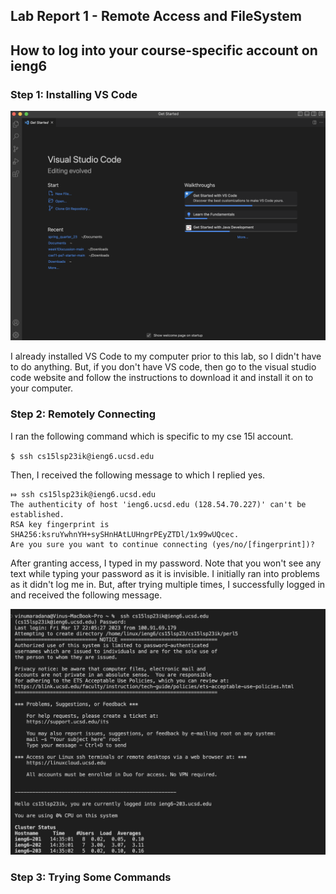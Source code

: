 ## **Lab Report 1 - Remote Access and FileSystem**

## **How to log into your course-specific account on ieng6**

### Step 1: Installing  VS Code 

![Image](vs_setup.png)

I already installed VS Code to my computer prior to this lab, so I didn't have to do anything. But, if
you don't have VS code, then go to the visual studio code website and follow the instructions to download it 
and install it on to your computer. 

### Step 2: Remotely Connecting

I ran the following command which is specific to my cse 15l account.

`$ ssh cs15lsp23ik@ieng6.ucsd.edu`

Then, I received the following message to which I replied yes.
```
⤇ ssh cs15lsp23ik@ieng6.ucsd.edu
The authenticity of host 'ieng6.ucsd.edu (128.54.70.227)' can't be established.
RSA key fingerprint is SHA256:ksruYwhnYH+sySHnHAtLUHngrPEyZTDl/1x99wUQcec.
Are you sure you want to continue connecting (yes/no/[fingerprint])? 
```
After granting access, I typed in my password. Note that you won't see any text while typing your password 
as it is invisible. I initially ran into problems as it didn't log me in. But, after trying multiple times, 
I successfully logged in and received the following message.

![Image](log-in.png)

### Step 3: Trying Some Commands


